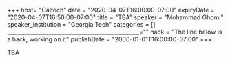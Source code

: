 +++
  host= "Caltech"
  date = "2020-04-07T16:00:00-07:00"
  expiryDate = "2020-04-07T16:50:00-07:00"
  title = "TBA"
  speaker = "Mohammad Ghomi"
  speaker_institution = "Georgia Tech"
  categories = []
  ________________________________________________=""
  hack = "The line below is a hack, working on it"
  publishDate = "2000-01-01T16:00:00-07:00"
+++

TBA